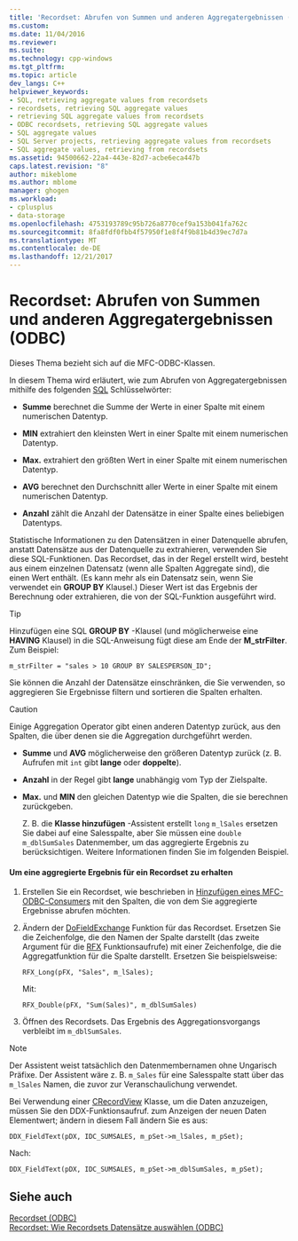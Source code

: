 ```yaml
---
title: 'Recordset: Abrufen von Summen und anderen Aggregatergebnissen (ODBC) | Microsoft Docs'
ms.custom: 
ms.date: 11/04/2016
ms.reviewer: 
ms.suite: 
ms.technology: cpp-windows
ms.tgt_pltfrm: 
ms.topic: article
dev_langs: C++
helpviewer_keywords:
- SQL, retrieving aggregate values from recordsets
- recordsets, retrieving SQL aggregate values
- retrieving SQL aggregate values from recordsets
- ODBC recordsets, retrieving SQL aggregate values
- SQL aggregate values
- SQL Server projects, retrieving aggregate values from recordsets
- SQL aggregate values, retrieving from recordsets
ms.assetid: 94500662-22a4-443e-82d7-acbe6eca447b
caps.latest.revision: "8"
author: mikeblome
ms.author: mblome
manager: ghogen
ms.workload:
- cplusplus
- data-storage
ms.openlocfilehash: 4753193789c95b726a8770cef9a153b041fa762c
ms.sourcegitcommit: 8fa8fdf0fbb4f57950f1e8f4f9b81b4d39ec7d7a
ms.translationtype: MT
ms.contentlocale: de-DE
ms.lasthandoff: 12/21/2017
---
```

# <a name="recordset-obtaining-sums-and-other-aggregate-results-odbc"></a>Recordset: Abrufen von Summen und anderen Aggregatergebnissen (ODBC)
Dieses Thema bezieht sich auf die MFC-ODBC-Klassen.  
  
 In diesem Thema wird erläutert, wie zum Abrufen von Aggregatergebnissen mithilfe des folgenden [SQL](../../data/odbc/sql.md) Schlüsselwörter:  
  
-   **Summe** berechnet die Summe der Werte in einer Spalte mit einem numerischen Datentyp.  
  
-   **MIN** extrahiert den kleinsten Wert in einer Spalte mit einem numerischen Datentyp.  
  
-   **Max.** extrahiert den größten Wert in einer Spalte mit einem numerischen Datentyp.  
  
-   **AVG** berechnet den Durchschnitt aller Werte in einer Spalte mit einem numerischen Datentyp.  
  
-   **Anzahl** zählt die Anzahl der Datensätze in einer Spalte eines beliebigen Datentyps.  
  
 Statistische Informationen zu den Datensätzen in einer Datenquelle abrufen, anstatt Datensätze aus der Datenquelle zu extrahieren, verwenden Sie diese SQL-Funktionen. Das Recordset, das in der Regel erstellt wird, besteht aus einem einzelnen Datensatz (wenn alle Spalten Aggregate sind), die einen Wert enthält. (Es kann mehr als ein Datensatz sein, wenn Sie verwendet ein **GROUP BY** Klausel.) Dieser Wert ist das Ergebnis der Berechnung oder extrahieren, die von der SQL-Funktion ausgeführt wird.  
  
> [!TIP]
>  Hinzufügen eine SQL **GROUP BY** -Klausel (und möglicherweise eine **HAVING** Klausel) in die SQL-Anweisung fügt diese am Ende der **M_strFilter**. Zum Beispiel:  
  
```  
m_strFilter = "sales > 10 GROUP BY SALESPERSON_ID";  
```  
  
 Sie können die Anzahl der Datensätze einschränken, die Sie verwenden, so aggregieren Sie Ergebnisse filtern und sortieren die Spalten erhalten.  
  
> [!CAUTION]
>  Einige Aggregation Operator gibt einen anderen Datentyp zurück, aus den Spalten, die über denen sie die Aggregation durchgeführt werden.  
  
-   **Summe** und **AVG** möglicherweise den größeren Datentyp zurück (z. B. Aufrufen mit `int` gibt **lange** oder **doppelte**).  
  
-   **Anzahl** in der Regel gibt **lange** unabhängig vom Typ der Zielspalte.  
  
-   **Max.** und **MIN** den gleichen Datentyp wie die Spalten, die sie berechnen zurückgeben.  
  
     Z. B. die **Klasse hinzufügen** -Assistent erstellt `long` `m_lSales` ersetzen Sie dabei auf eine Salesspalte, aber Sie müssen eine `double m_dblSumSales` Datenmember, um das aggregierte Ergebnis zu berücksichtigen. Weitere Informationen finden Sie im folgenden Beispiel.  
  
#### <a name="to-obtain-an-aggregate-result-for-a-recordset"></a>Um eine aggregierte Ergebnis für ein Recordset zu erhalten  
  
1.  Erstellen Sie ein Recordset, wie beschrieben in [Hinzufügen eines MFC-ODBC-Consumers](../../mfc/reference/adding-an-mfc-odbc-consumer.md) mit den Spalten, die von dem Sie aggregierte Ergebnisse abrufen möchten.  
  
2.  Ändern der [DoFieldExchange](../../mfc/reference/crecordset-class.md#dofieldexchange) Funktion für das Recordset. Ersetzen Sie die Zeichenfolge, die den Namen der Spalte darstellt (das zweite Argument für die [RFX](../../data/odbc/record-field-exchange-using-rfx.md) Funktionsaufrufe) mit einer Zeichenfolge, die die Aggregatfunktion für die Spalte darstellt. Ersetzen Sie beispielsweise:  
  
    ```  
    RFX_Long(pFX, "Sales", m_lSales);  
    ```  
  
     Mit:  
  
    ```  
    RFX_Double(pFX, "Sum(Sales)", m_dblSumSales)  
    ```  
  
3.  Öffnen des Recordsets. Das Ergebnis des Aggregationsvorgangs verbleibt im `m_dblSumSales`.  
  
> [!NOTE]
>  Der Assistent weist tatsächlich den Datenmembernamen ohne Ungarisch Präfixe. Der Assistent wäre z. B. `m_Sales` für eine Salesspalte statt über das `m_lSales` Namen, die zuvor zur Veranschaulichung verwendet.  
  
 Bei Verwendung einer [CRecordView](../../mfc/reference/crecordview-class.md) Klasse, um die Daten anzuzeigen, müssen Sie den DDX-Funktionsaufruf. zum Anzeigen der neuen Daten Elementwert; ändern in diesem Fall ändern Sie es aus:  
  
```  
DDX_FieldText(pDX, IDC_SUMSALES, m_pSet->m_lSales, m_pSet);  
```  
  
 Nach:  
  
```  
DDX_FieldText(pDX, IDC_SUMSALES, m_pSet->m_dblSumSales, m_pSet);  
```  
  
## <a name="see-also"></a>Siehe auch  
 [Recordset (ODBC)](../../data/odbc/recordset-odbc.md)   
 [Recordset: Wie Recordsets Datensätze auswählen (ODBC)](../../data/odbc/recordset-how-recordsets-select-records-odbc.md)